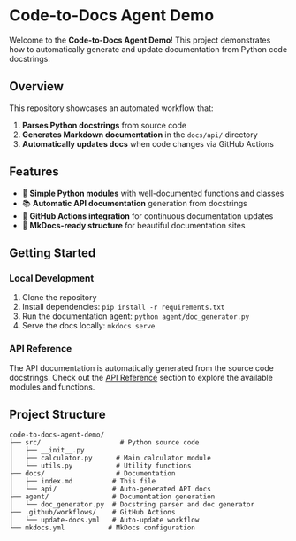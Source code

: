 # Code-to-Docs Agent Demo

Welcome to the **Code-to-Docs Agent Demo**! This project demonstrates how to automatically generate and update documentation from Python code docstrings.

## Overview

This repository showcases an automated workflow that:

1. **Parses Python docstrings** from source code
2. **Generates Markdown documentation** in the `docs/api/` directory
3. **Automatically updates docs** when code changes via GitHub Actions

## Features

- 🐍 **Simple Python modules** with well-documented functions and classes
- 📚 **Automatic API documentation** generation from docstrings
- 🔄 **GitHub Actions integration** for continuous documentation updates
- 📖 **MkDocs-ready structure** for beautiful documentation sites

## Getting Started

### Local Development

1. Clone the repository
2. Install dependencies: `pip install -r requirements.txt`
3. Run the documentation agent: `python agent/doc_generator.py`
4. Serve the docs locally: `mkdocs serve`

### API Reference

The API documentation is automatically generated from the source code docstrings. Check out the [API Reference](api/index.md) section to explore the available modules and functions.

## Project Structure

```
code-to-docs-agent-demo/
├── src/                    # Python source code
│   ├── __init__.py
│   ├── calculator.py      # Main calculator module
│   └── utils.py           # Utility functions
├── docs/                  # Documentation
│   ├── index.md          # This file
│   └── api/              # Auto-generated API docs
├── agent/                # Documentation generation
│   └── doc_generator.py  # Docstring parser and doc generator
├── .github/workflows/    # GitHub Actions
│   └── update-docs.yml   # Auto-update workflow
└── mkdocs.yml           # MkDocs configuration
```
